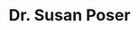 ---
layout: layouts/profile.liquid
title: Dr. Susan Poser
id: susanposer21
prefix: Dr.
first: Susan
middle: 
last: Poser
suffix: 
email: susan.poser@hofstra.edu
currentTitle: President, Hofstra University
currentOrg: Hofstra University
bio: Susan Poser is the President of Hofstra University in Hempstead, New York. Prior to her appointment at Hofstra, she served as the Provost and Vice Chancellor for Academic Affairs at the University of Illinois Chicago (UIC)from 2016-2021.Before joining UIC, Poser was a Professor of Law at the University of Nebraska College of Law, where she served as the Dean of the College of Law from 2010-2016 and as Associate to the Chancellor from 2007-2010.Susan holds a bachelor’s degree from Swarthmore College in Ancient Greek and a JD and PhD (Jurisprudence & Social Policy) from the University of California, Berkeley. After law school, she clerked for the Honorable Dolores K. Sloviter, Chief Judge of the United States Court of Appeals for the Third Circuit in Philadelphia, and then practiced law for a year while serving as the Zicklin Fellow in Ethics at the Wharton School at the University of Pennsylvania. Susan currently serves as chair of the higher education subcommittee of the TCN Membership Committee. She is a former member of the board of the Chicago chapter of the International Women’s Forum where she served as chair of its Programs committee in 2020-21. She is a former member of the board of the ACLU Nebraska and of the ACLU National Board of Directors, as well as several other nonprofits. She is an inactive member of the Pennsylvania and Nebraska bar associations.
linkedin: https://www.linkedin.com/in/susan-poser-a687117/
tiktok: 
twitter: https://twitter.com/SusanPoser
aboutme: https://www.hofstra.edu/president/
insta: https://www.instagram.com/susanposerhofstra/
orgURL: www.hofstra.edu
snapchat: 
personalURL: 
smallHeadshotURL: assets/images/headshots/Hofstra%20University%2C%20Dr.%20Susan%20Poser%2C%205-9-22%20%2823%29_converted_scaled.avif
originalHeadshotURL: assets/images/headshots/Hofstra%20University%2C%20Dr.%20Susan%20Poser%2C%205-9-22%20%2823%29_converted_scaled.avif
tags-experience: 
    - DEI
    - Finance
    - Governance
    - Legal
    - Marketing
    - PR / Public Relations
    - Transformational and Growth
    - DEI
    - Governance
    - Legal
tags-current-industries: 
    - Educational Services
tags-current-position: 
    - VP / Vice President
tags-past-industries: 
    - Civic/Public Policy
    - Cultural Institution
    - Education and Health Services
    - Educational Services
    - Law
tags-past-position: 
    - President
tags-current-board-service: 
    - Corporate Private
tags-past-board-service: 
    - Nonprofit
boards-current-corporate-private: 
    - Hofstra University Board of Trustees (ex officio), 
boards-current-corporate-public: 
boards-current-nonprofit: 
boards-current-privateequity: 
boards-current-spac: 
boards-current-vc: 
boards-past-corporate-private: 
boards-past-corporate-public: 
boards-past-nonprofit: 
    - International Women's Forum - Chicago, Member
    - Noble Network of Charter Schools, Member
    - Nebraska Humanities Foundation, Member
    - Strategic Air & Space Museum, Member
boards-past-privateequity: 
boards-past-spac: 
boards-past-vc: 
---